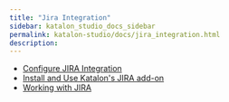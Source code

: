 ```yaml
---
title: "Jira Integration" 
sidebar: katalon_studio_docs_sidebar
permalink: katalon-studio/docs/jira_integration.html 
description: 
---
```

*   [Configure JIRA Integration](/display/KD/Configure+JIRA+Integration)
*   [Install and Use Katalon's JIRA add-on](/display/KD/Install+and+Use+Katalon%27s+JIRA+add-on)
*   [Working with JIRA](/display/KD/Working+with+JIRA)